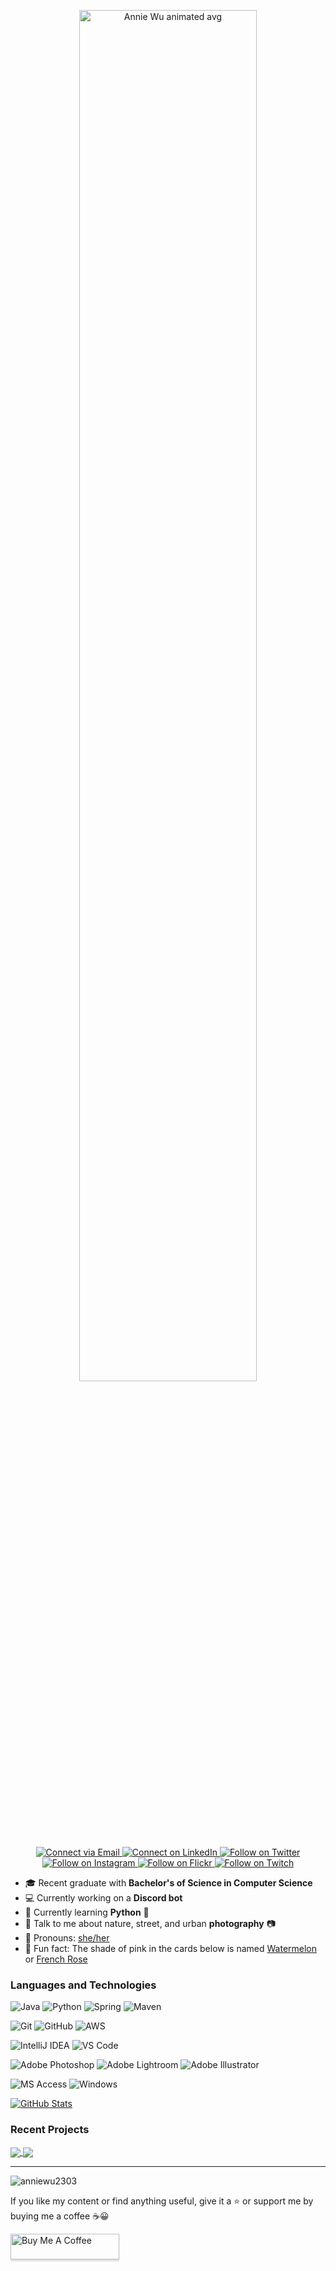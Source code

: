

<p align="center">
  <a href="https://gist.github.com/anniewu2303/c5c01ee2170ec18574f94d25461c5139">
    <img alt="Annie Wu animated avg" src="https://raw.githubusercontent.com/gist/anniewu2303/c5c01ee2170ec18574f94d25461c5139/raw/7152c0e8959bf9829416519fe38bdb795bdce36f/me.svg" width="75%" height=auto preserveAspectRatio="xMidYMid meet"/>
  </a>
</p>

<p align="center">
  <a href="mailto:anniewu2303@gmail.com"> 
    <img alt="Connect via Email" src="https://img.shields.io/badge/Gmail-c14438?style=flat&logo=Gmail&logoColor=white" />
  </a>
  <a href="https://www.linkedin.com/in/anniewu2303/"> 
    <img alt="Connect on LinkedIn" src="https://img.shields.io/badge/-LinkedIn-0072b1?style=flat&logo=Linkedin&logoColor=white" />
  </a>
  <a href="https://twitter.com/intent/follow?screen_name=anniew_twt"> 
    <img alt="Follow on Twitter" src="https://img.shields.io/badge/-Twitter-00acee?style=flat&logo=Twitter&logoColor=white" />
  </a>
  <a href="https://www.instagram.com/anniewu_photo/"> 
    <img alt="Follow on Instagram" src="https://img.shields.io/badge/-Instagram-E1306C?style=flat&logo=instagram&logoColor=white" />
  </a>
  <a href="https://www.flickr.com/people/anniewuphotos/"> 
    <img alt="Follow on Flickr" src="https://img.shields.io/badge/-Flickr-0063DC?style=flat&logo=flickr&logoColor=white" />
  </a>
  <a href="https://www.twitch.tv/penguino1793"> 
    <img alt="Follow on Twitch" src="https://img.shields.io/badge/-Twitch-6441a5?style=flat&logo=twitch&logoColor=white" />
  </a>
</p>


- :mortar_board: Recent graduate with **Bachelor's of Science in Computer Science**
- :computer: Currently working on a **Discord bot**
- :seedling: Currently learning **Python** :snake:
- :speech_balloon: Talk to me about nature, street, and urban **photography** :camera:
- :crown: Pronouns: [she/her](https://www.mypronouns.org/she-her)
- :game_die: Fun fact: The shade of pink in the cards below is named [Watermelon](https://www.schemecolor.com/sample?getcolor=f35588) or [French Rose](https://abouts.co/color/f35588)

### Languages and Technologies


![Java](http://img.shields.io/badge/-Java-f89820?style=flat&logo=java&logoColor=ffffff)
![Python](https://img.shields.io/badge/-Python-3776AB?style=flat&logo=python&logoColor=ffffff)
![Spring](http://img.shields.io/badge/-Spring-6DB33F?style=flat&logo=spring&logoColor=ffffff)
![Maven](http://img.shields.io/badge/-Maven-1565c0?style=flat&logo=apache-maven&logoColor=ffffff)

![Git](https://img.shields.io/badge/-Git-%23F05032?style=flat&logo=git&logoColor=ffffff)
![GitHub](https://img.shields.io/badge/-GitHub-181717?style=flat&logo=github&logoColor=ffffff)
![AWS](https://img.shields.io/badge/-Amazon%20Web%20Services-232F3E?style=flat&logo=amazon-aws&logoColor=ffffff)


![IntelliJ IDEA](http://img.shields.io/badge/-IntelliJ%20IDEA-000000?style=flat&logo=intellij-idea&logoColor=ffffff)
![VS Code](http://img.shields.io/badge/-VS%20Code-007ACC?style=flat&logo=visual-studio-code&logoColor=ffffff)

![Adobe Photoshop](http://img.shields.io/badge/-Abode%20Photoshop-26C9FF?style=flat&logo=adobe-photoshop&logoColor=ffffff)
![Adobe Lightroom](http://img.shields.io/badge/-Abode%20Lightroom-31A8FF?style=flat&logo=adobe-lightroom-cc&logoColor=ffffff)
![Adobe Illustrator](http://img.shields.io/badge/-Abode%20Illustrator-FC8F30?style=flat&logo=adobe-illustrator&logoColor=ffffff)

![MS Access](http://img.shields.io/badge/-Microsoft%20Access-A4373A?style=flat&logo=microsoft-access&logoColor=ffffff)
![Windows](http://img.shields.io/badge/-Windows-0078D6?style=flat&logo=windows&logoColor=ffffff)


[![GitHub Stats](https://github-readme-stats.vercel.app/api?username=anniewu2303&title_color=F35588&show_icons=true&icon_color=0F7173)](https://github.com/anuraghazra/github-readme-stats)

### Recent Projects

<a href="https://github.com/anniewu2303/Twitter-Retweet-Bot">
  <img align="center" src="https://github-readme-stats.vercel.app/api/pin/?username=anniewu2303&repo=Twitter-Retweet-Bot" />
</a>
<a href="https://github.com/anniewu2303/Instagram-Like-Comment-Bot">
  <img align="center" src="https://github-readme-stats.vercel.app/api/pin/?username=anniewu2303&repo=Instagram-Like-Comment-Bot" />
</a>

---

<p align="left"> <img src="https://komarev.com/ghpvc/?username=anniewu2303" alt="anniewu2303" /> </p>

If you like my content or find anything useful, give it a :star: or support me by buying me a coffee :coffee::grinning:

<a href="https://www.buymeacoffee.com/awu2303" target="_blank"><img src="https://www.buymeacoffee.com/assets/img/custom_images/orange_img.png" alt="Buy Me A Coffee" style="height: 41px !important;width: 174px !important;box-shadow: 0px 3px 2px 0px rgba(190, 190, 190, 0.5) !important;-webkit-box-shadow: 0px 3px 2px 0px rgba(190, 190, 190, 0.5) !important;" ></a>
